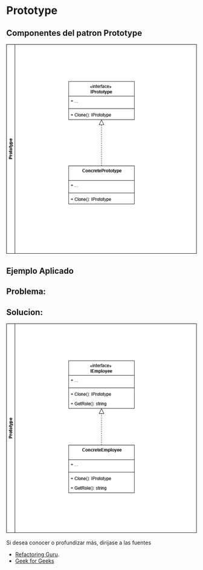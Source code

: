# Prototype

## Componentes del patron **Prototype**

![prototype_components](resources/prototype_components.drawio.png)

## Ejemplo Aplicado

## Problema:

## Solucion:



![arq_prototype](resources/arq_prototype.drawio.png)

Si desea conocer o profundizar más, dirijase a las fuentes

- [Refactoring Guru](https://refactoring.guru/design-patterns/prototype).
- [Geek for Geeks](https://www.geekforgeeks.org/system-design/prototype-design-pattern)